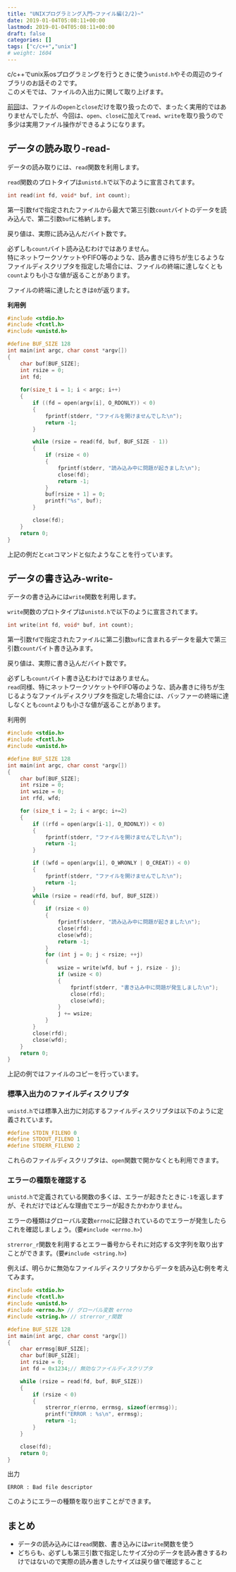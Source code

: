 ```yaml
---
title: "UNIXプログラミング入門~ファイル編(2/2)~"
date: 2019-01-04T05:08:11+00:00
lastmod: 2019-01-04T05:08:11+00:00
draft: false
categories: []
tags: ["c/c++","unix"]
# weight: 1604
---
```

c/c++でunix系osプログラミングを行うときに使う`unistd.h`やその周辺のライブラリのお話その２です。  
このメモでは、ファイルの入出力に関して取り上げます。  

[前回](/articles/127/)は、ファイルの`open`と`close`だけを取り扱ったので、まったく実用的ではありませんでしたが、今回は、`open`、`close`に加えて`read`、`write`を取り扱うので多少は実用ファイル操作ができるようになります。  

## データの読み取り-read-  
データの読み取りには、`read`関数を利用します。  

`read`関数のプロトタイプは`unistd.h`で以下のように宣言されてます。  

```c
int read(int fd, void* buf, int count);
```

第一引数`fd`で指定されたファイルから最大で第三引数`count`バイトのデータを読み込んで、第二引数`buf`に格納します。  

戻り値は、実際に読み込んだバイト数です。  

必ずしも`count`バイト読み込むわけではありません。  
特にネットワークソケットやFIFO等のような、読み書きに待ちが生じるようなファイルディスクリプタを指定した場合には、ファイルの終端に達しなくとも`count`よりも小さな値が返ることがあります。  

ファイルの終端に達したときは`0`が返ります。  

**利用例**  
```c
#include <stdio.h>
#include <fcntl.h>
#include <unistd.h>

#define BUF_SIZE 128
int main(int argc, char const *argv[])
{
    char buf[BUF_SIZE];
    int rsize = 0;
    int fd;
    
    for(size_t i = 1; i < argc; i++)
    {
        if ((fd = open(argv[i], O_RDONLY)) < 0)
        {
            fprintf(stderr, "ファイルを開けませんでした\n");
            return -1;
        }

        while (rsize = read(fd, buf, BUF_SIZE - 1))
        {
            if (rsize < 0)
            {
                fprintf(stderr, "読み込み中に問題が起きました\n");
                close(fd);
                return -1;
            }
            buf[rsize + 1] = 0;
            printf("%s", buf);
        }

        close(fd);
    }
    return 0;
}
```

上記の例だと`cat`コマンドと似たようなことを行っています。  


## データの書き込み-write-
データの書き込みには`write`関数を利用します。  

`write`関数のプロトタイプは`unistd.h`で以下のように宣言されてます。  

```c
int write(int fd, void* buf, int count);
```

第一引数`fd`で指定されたファイルに第二引数`buf`に含まれるデータを最大で第三引数`count`バイト書き込みます。  

戻り値は、実際に書き込んだバイト数です。  

必ずしも`count`バイト書き込むわけではありません。  
`read`同様、特にネットワークソケットやFIFO等のような、読み書きに待ちが生じるようなファイルディスクリプタを指定した場合には、バッファーの終端に達しなくとも`count`よりも小さな値が返ることがあります。  

利用例  
```c
#include <stdio.h>
#include <fcntl.h>
#include <unistd.h>

#define BUF_SIZE 128
int main(int argc, char const *argv[])
{
    char buf[BUF_SIZE];
    int rsize = 0;
    int wsize = 0;
    int rfd, wfd;

    for (size_t i = 2; i < argc; i+=2)
    {
        if ((rfd = open(argv[i-1], O_RDONLY)) < 0)
        {
            fprintf(stderr, "ファイルを開けませんでした\n");
            return -1;
        }

        if ((wfd = open(argv[i], O_WRONLY | O_CREAT)) < 0)
        {
            fprintf(stderr, "ファイルを開けませんでした\n");
            return -1;
        }
        while (rsize = read(rfd, buf, BUF_SIZE))
        {
            if (rsize < 0)
            {
                fprintf(stderr, "読み込み中に問題が起きました\n");
                close(rfd);
                close(wfd);
                return -1;
            }
            for (int j = 0; j < rsize; ++j)
            {
                wsize = write(wfd, buf + j, rsize - j);
                if (wsize < 0)
                {
                    fprintf(stderr, "書き込み中に問題が発生しました\n");
                    close(rfd);
                    close(wfd);
                }
                j += wsize;
            }
        }
        close(rfd);
        close(wfd);
    }
    return 0;
}
```

上記の例ではファイルのコピーを行っています。  

### 標準入出力のファイルディスクリプタ  
`unistd.h`では標準入出力に対応するファイルディスクリプタは以下のように定義されています。  
```c
#define STDIN_FILENO 0
#define STDOUT_FILENO 1
#define STDERR_FILENO 2
```
これらのファイルディスクリプタは、`open`関数で開かなくとも利用できます。  

### エラーの種類を確認する  
`unistd.h`で定義されている関数の多くは、エラーが起きたときに`-1`を返しますが、それだけではどんな理由でエラーが起きたかわかりません。  

エラーの種類はグローバル変数`errno`に記録されているのでエラーが発生したらこれを確認しましょう。(要`#include <errno.h>`)  

`strerror_r`関数を利用するとエラー番号からそれに対応する文字列を取り出すことができます。(要`#include <string.h>`)  

例えば、明らかに無効なファイルディスクリプタからデータを読み込む例を考えてみます。  

```c
#include <stdio.h>
#include <fcntl.h>
#include <unistd.h>
#include <errno.h> // グローバル変数 errno
#include <string.h> // strerror_r関数

#define BUF_SIZE 128
int main(int argc, char const *argv[])
{
    char errmsg[BUF_SIZE];
    char buf[BUF_SIZE];
    int rsize = 0;
    int fd = 0x1234;// 無効なファイルディスクリプタ

    while (rsize = read(fd, buf, BUF_SIZE))
    {
        if (rsize < 0)
        {
            strerror_r(errno, errmsg, sizeof(errmsg));
            printf("ERROR : %s\n", errmsg);
            return -1;
        }
    }

    close(fd);
    return 0;
}
```
出力  
```
ERROR : Bad file descriptor
```
このようにエラーの種類を取り出すことができます。  

## まとめ  
- データの読み込みには`read`関数、書き込みには`write`関数を使う  
- どちらも、必ずしも第三引数で指定したサイズ分のデータを読み書きするわけではないので実際の読み書きしたサイズは戻り値で確認すること  
